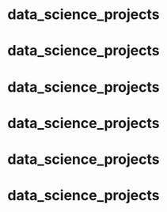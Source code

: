 # data_science_projects
# data_science_projects
# data_science_projects
# data_science_projects
# data_science_projects
# data_science_projects
